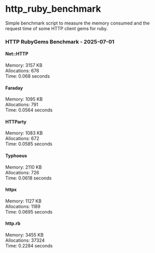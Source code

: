 # http_ruby_benchmark

Simple benchmark script to measure the memory consumed and the request time of some HTTP client gems for ruby.

<!-- benchmark-results -->

### HTTP RubyGems Benchmark - 2025-07-01
#### Net::HTTP
Memory: 3157 KB <br />Allocations: 676 <br />Time: 0.068 seconds 
#### Faraday
Memory: 1095 KB <br />Allocations: 791 <br />Time: 0.0564 seconds 
#### HTTParty
Memory: 1083 KB <br />Allocations: 672 <br />Time: 0.0585 seconds 
#### Typhoeus
Memory: 2110 KB <br />Allocations: 726 <br />Time: 0.0618 seconds 
#### httpx
Memory: 1127 KB <br />Allocations: 1189 <br />Time: 0.0695 seconds 
#### http.rb
Memory: 3455 KB <br />Allocations: 37324 <br />Time: 0.2284 seconds 
